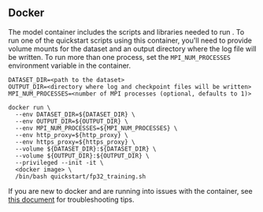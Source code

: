 <!--- 60. Docker -->
## Docker

The model container includes the scripts and libraries needed to run 
<model name> <precision> <mode>. To run one of the quickstart scripts 
using this container, you'll need to provide volume mounts for the dataset 
and an output directory where the log file will be written. To run more
than one process, set the `MPI_NUM_PROCESSES` environment variable in
the container.

```
DATASET_DIR=<path to the dataset>
OUTPUT_DIR=<directory where log and checkpoint files will be written>
MPI_NUM_PROCESSES=<number of MPI processes (optional, defaults to 1)>

docker run \
  --env DATASET_DIR=${DATASET_DIR} \
  --env OUTPUT_DIR=${OUTPUT_DIR} \
  --env MPI_NUM_PROCESSES=${MPI_NUM_PROCESSES} \
  --env http_proxy=${http_proxy} \
  --env https_proxy=${https_proxy} \
  --volume ${DATASET_DIR}:${DATASET_DIR} \
  --volume ${OUTPUT_DIR}:${OUTPUT_DIR} \
  --privileged --init -it \
  <docker image> \
  /bin/bash quickstart/fp32_training.sh
```

If you are new to docker and are running into issues with the container,
see [this document](https://github.com/IntelAI/models/tree/master/docs/general/docker.md)
for troubleshooting tips.
